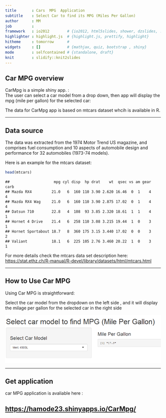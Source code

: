 ```yaml
---
title       : Cars  MPG  Application
subtitle    : Select Car to find its MPG (Miles Per Gallon)
author      : MM
job         : 
framework   : io2012        # {io2012, html5slides, shower, dzslides, ...}
highlighter : highlight.js  # {highlight.js, prettify, highlight}
hitheme     : tomorrow      # 
widgets     : []            # {mathjax, quiz, bootstrap , shiny}
mode        : selfcontained # {standalone, draft}
knit        : slidify::knit2slides
---
```


## Car MPG overview


CarMpg is a simple shiny app. :<br/>
The user can select a car model from a drop down, then app will display the mpg (mile per gallon) for the selected car:<br/>

The data for CarMpg app is based on mtcars dataset whcih is available in R.

---

## Data source

The data was extracted from the 1974 Motor Trend US magazine, and comprises fuel consumption and 10 aspects of automobile design and performance for 32 automobiles (1973-74 models).

Here is an example for the mtcars dataset: <br/>

```r
head(mtcars)
```

```
##                    mpg cyl disp  hp drat    wt  qsec vs am gear carb
## Mazda RX4         21.0   6  160 110 3.90 2.620 16.46  0  1    4    4
## Mazda RX4 Wag     21.0   6  160 110 3.90 2.875 17.02  0  1    4    4
## Datsun 710        22.8   4  108  93 3.85 2.320 18.61  1  1    4    1
## Hornet 4 Drive    21.4   6  258 110 3.08 3.215 19.44  1  0    3    1
## Hornet Sportabout 18.7   8  360 175 3.15 3.440 17.02  0  0    3    2
## Valiant           18.1   6  225 105 2.76 3.460 20.22  1  0    3    1
```

For more details check the mtcars data set description here: <br/>
https://stat.ethz.ch/R-manual/R-devel/library/datasets/html/mtcars.html

---
## How to Use Car MPG

Using Car MPG is straightforward:<br/>

Select the car model from the dropdown on the left side , and it will display the milage per gallon for the selected car in the right side

![width](AppImg.PNG)

---

## Get application


car MPG application is avaliable here :<br/>

https://hamode23.shinyapps.io/CarMpg/
---
